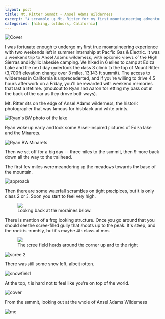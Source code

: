 ```yaml
---
layout: post
title: Mt. Ritter Summit - Ansel Adams Wilderness
excerpt: "A scramble up Mt. Ritter for my first mountaineering adventure"
categories: [hiking, outdoors, California]
---
```


![Cover]({{site.url}}/img/2016/ansel_adams/cover.JPG)

I was fortunate enough to undergo my first true mountaineering experience with two weekends left in summer internship at Pacific Gas & Electric. It was a weekend trip to Ansel Adams wilderness, with epitomic views of the High Sierras and idyllic lakeside camping. We hiked in 6 miles to camp at Ediza Lake and the next day undertook the class 3 climb to the top of Mount Ritter (3,700ft elevation change over 3 miles, 13,143 ft summit).  The access to wilderness in California is unprecedented, and if you're willing to drive 4.5 hours after work on a Friday, you'll be rewarded with weekend memories that last a lifetime. (shoutout to Ryan and Aaron for letting my pass out in the  back of the car as they drove both ways).

[//]: # (TODO insert ansel adams mapbox map route)

Mt. Ritter sits on the edge of Ansel Adams wilderness, the historic photographer that was famous for his black and white prints.

![Ryan's BW photo of the lake]({{site.url}}/img/2016/ansel_adams/ryan-lake.jpg)

Ryan woke up early and took some Ansel-inspired pictures of Ediza lake and the Minarets.

![Ryan BW Minarets]({{site.url}}/img/2016/ansel_adams/ryan-minarets.jpg)

Then we set off for a big day -- three miles to the summit, then 9 more back down all the way to the trailhead.

The first few miles were meandering up the meadows towards the base of the mountain.

![approach]({{site.url}}/img/2016/ansel_adams/approach.jpg)

Then there are some waterfall scrambles on tight precipices, but it is only class 2 or 3. Soon you start to feel very high.

<figure>
    <img src="{{site.url}}/img/2016/ansel_adams/moraines_below.JPG"/>
    <figcaption> Looking back at the moraines below. </figcaption>
</figure>

There is mention of a frog looking structure. Once you go around that you should see the scree-filled gully that shoots up to the peak. It's steep, and the rock is crumbly, but it's maybe 4th class at most.

<figure>
    <img src="{{site.url}}/img/2016/ansel_adams/scree1.JPG"/>
    <figcaption> The scree field heads around the corner up and to the right.</figcaption>
</figure>

![scree 2]({{site.url}}/img/2016/ansel_adams/scree2.JPG)

There was still some snow left, albeit rotten.

![snowfield1]({{site.url}}/img/2016/ansel_adams/snowfield1.JPG)

At the top, it is hard not to feel like you're on top of the world.

![cover]({{site.url}}/img/2016/ansel_adams/cover.JPG)

From the summit, looking out at the whole of Ansel Adams Wilderness

![me]({{site.url}}/img/2016/ansel_adams/summit-3.JPG)
